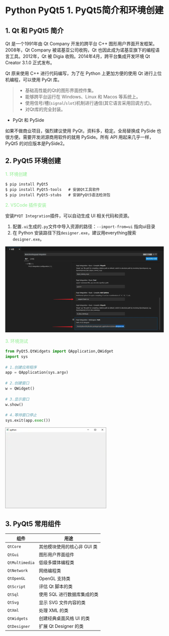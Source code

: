 # Python PyQt5 1. PyQt5简介和环境创建

## 1. Qt 和 PyQt5 简介

Qt 是一个1991年由 Qt Company 开发的跨平台 C++ 图形用户界面开发框架。2008年，Qt Company 被诺基亚公司收购，Qt 也因此成为诺基亚旗下的编程语言工具。2012年，Qt 被 Digia 收购。2014年4月，跨平台集成开发环境 Qt Creator 3.1.0 正式发布。

Qt 原来使用 C++ 进行代码编写，为了在 Python 上更加方便的使用 Qt 进行上位机编程，可以使用 PyQt 库。

> - 基础高性能的Qt的图形界面控件集。
> - 能够跨平台运行在 Windows、Linux 和 Macos 等系统上。
> - 使用信号/槽(`signal`/`slot`)机制进行通信(其它语言采用回调方式)。
> - 对Qt库的完全封装。

- PyQt 和 PySide

如果不做商业项目，强烈建议使用 PyQt，资料多，稳定。全局替换成 PySide 也很方便。需要开发闭源商用软件的就用 PySide。所有 API 用起来几乎一样，PyQt5 的对应版本是PySide2。

## 2. PyQt5 环境创建

<font color=LightGreen>1. 环境创建</font>

```shell
$ pip install PyQt5
$ pip install PyQt5-tools 	# 安装Qt工具软件
$ pip install PyQt5-stubs   # 安装PyQt5语法检测包
```

<font color=LightGreen>2. VSCode 插件安装</font>

安装`PYQT Integration`插件，可以自动生成 UI 相关代码和资源。

1. 配置`.ui`生成的`.py`文件中导入资源的路径：`--import-from=ui` 指向ui目录
3. 在 Python 安装路径下找`designer.exe`，建议用everything搜索`designer.exe`。

![NULL](./assets/picture_1.jpg)

<font color=LightGreen>3. 环境测试</font>

```python
from PyQt5.QtWidgets import QApplication,QWidget
import sys

# 1.创建应用程序
app = QApplication(sys.argv)

# 2.创建窗口
w = QWidget()

# 3.显示窗口
w.show()

# 4.等待窗口停止
sys.exit(app.exec())
```

![NULL](./assets/picture_2.jpg)

## 3. PyQt5 常用组件

| 组件 | 用途 |
| ---- | ---- |
|  `QtCore`  |  其他模块使用的核心非 GUI 类    |
|  `QtGui`  |   图形用户界面组件   |
|   `QtMultimedia`   |  低级多媒体编程类    |
|  `QtNetwork`  |  网络编程类  |
|   `QtOpenGL`   |  OpenGL 支持类    |
|  `QtScript`  | 评估 Qt 脚本的类   |
|  `QtSql`  |  使用 SQL 进行数据库集成的类   |
| `QtSvg` |  显示 SVG 文件内容的类   |
|  `QtXml`  |  处理 XML 的类   |
|  `QtWidgets`  |  创建经典桌面风格 UI 的类   |
|  `QtDesigner`  |  扩展 Qt Designer 的类   |





